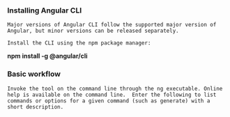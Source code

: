 ### Installing Angular CLI
`Major versions of Angular CLI follow the supported major version of Angular, but minor versions can be released separately.`

`Install the CLI using the npm package manager:`

**npm install -g @angular/cli**


### Basic workflow
`Invoke the tool on the command line through the ng executable. Online help is available on the command line. 
Enter the following to list commands or options for a given command (such as generate) with a short description.`
